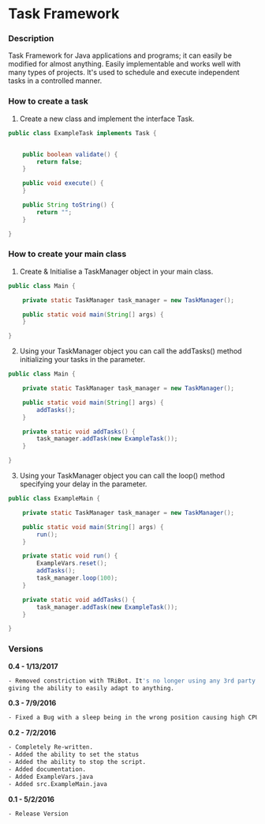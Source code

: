 # Task Framework

### Description
Task Framework for Java applications and programs; it can easily be modified for almost anything. Easily implementable and works well with many types of projects. It's used to schedule and execute independent tasks in a controlled manner.

### How to create a task
1. Create a new class and implement the interface Task.
```java
public class ExampleTask implements Task {


    public boolean validate() {
        return false;
    }

    public void execute() {
    }

    public String toString() {
        return "";
    }

}
```

### How to create your main class
1. Create & Initialise a TaskManager object in your main class.
```java
public class Main {

    private static TaskManager task_manager = new TaskManager();

    public static void main(String[] args) {
    }

}
```
2. Using your TaskManager object you can call the addTasks() method initializing your tasks in the parameter.
```java
public class Main {

    private static TaskManager task_manager = new TaskManager();

    public static void main(String[] args) {
        addTasks();
    }

    private static void addTasks() {
        task_manager.addTask(new ExampleTask());
    }

}
```
3. Using your TaskManager object you can call the loop() method specifying your delay in the parameter.
```java
public class ExampleMain {

    private static TaskManager task_manager = new TaskManager();

    public static void main(String[] args) {
        run();
    }

    private static void run() {
        ExampleVars.reset();
        addTasks();
        task_manager.loop(100);
    }

    private static void addTasks() {
        task_manager.addTask(new ExampleTask());
    }

}
```

### Versions
**0.4 - 1/13/2017**
```sh
- Removed constriction with TRiBot. It's no longer using any 3rd party API's 
giving the ability to easily adapt to anything.
```
**0.3 - 7/9/2016**
```sh
- Fixed a Bug with a sleep being in the wrong position causing high CPU issues.
```
**0.2 - 7/2/2016**
```sh
- Completely Re-written.
- Added the ability to set the status
- Added the ability to stop the script.
- Added documentation.
- Added ExampleVars.java
- Added src.ExampleMain.java
```
**0.1 - 5/2/2016**
```sh
- Release Version
```
